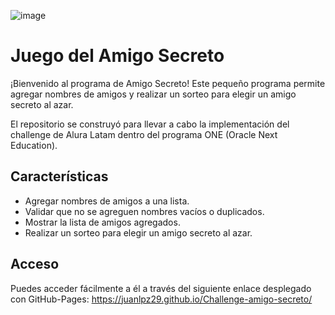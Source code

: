 ![image](https://github.com/user-attachments/assets/f18db5d0-b319-4ad3-b3f8-b765fcc2236e)
# Juego del Amigo Secreto

¡Bienvenido al programa de Amigo Secreto! Este pequeño programa permite agregar nombres de amigos y realizar un sorteo para elegir un amigo secreto al azar.

El repositorio se construyó para llevar a cabo la implementación del challenge de Alura Latam dentro del programa ONE (Oracle Next Education).

## Características

- Agregar nombres de amigos a una lista.
- Validar que no se agreguen nombres vacíos o duplicados.
- Mostrar la lista de amigos agregados.
- Realizar un sorteo para elegir un amigo secreto al azar.

## Acceso

Puedes acceder fácilmente a él a través del siguiente enlace desplegado con GitHub-Pages:
https://juanlpz29.github.io/Challenge-amigo-secreto/
